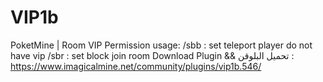 # VIP1b
PoketMine | Room VIP Permission
usage:
/sbb : set teleport player do not have vip
/sbr : set block join room
Download Plugin && تحميل البلوقن :
https://www.imagicalmine.net/community/plugins/vip1b.546/
